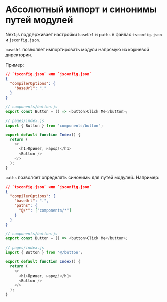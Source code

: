 # Абсолютный импорт и синонимы путей модулей

Next.js поддерживает настройки `baseUrl` и `paths` в файлах `tsconfig.json` и `jsconfig.json`.

`baseUrl` позволяет импортировать модули напрямую из корневой директории.

Пример:

```json
// `tsconfig.json` или `jsconfig.json`
{
  "compilerOptions": {
    "baseUrl": "."
  }
}
```

```js
// components/button.js
export const Button = () => <button>Click Me</button>;

// pages/index.js
import { Button } from 'components/button';

export default function Index() {
  return (
    <>
      <h1>Привет, народ!</h1>
      <Button />
    </>
  );
}
```

`paths` позволяет определять синонимы для путей модулей. Например:

```json
// `tsconfig.json` или `jsconfig.json`
{
  "compilerOptions": {
    "baseUrl": ".",
    "paths": {
      "@/*": ["components/*"]
    }
  }
}
```

```js
// components/button.js
export const Button = () => <button>Click Me</button>;

// pages/index.js
import { Button } from '@/button';

export default function Index() {
  return (
    <>
      <h1>Привет, народ!</h1>
      <Button />
    </>
  );
}
```
